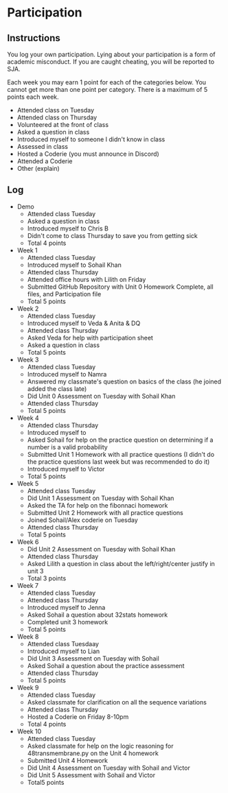 Participation
=============

## Instructions ##

You log your own participation. Lying about your participation is a form of
academic misconduct. If you are caught cheating, you will be reported to SJA.

Each week you may earn 1 point for each of the categories below. You cannot get
more than one point per category. There is a maximum of 5 points each week.

+ Attended class on Tuesday
+ Attended class on Thursday
+ Volunteered at the front of class
+ Asked a question in class
+ Introduced myself to someone I didn't know in class
+ Assessed in class
+ Hosted a Coderie (you must announce in Discord)
+ Attended a Coderie
+ Other (explain)

## Log ##

- Demo
	+ Attended class Tuesday
	+ Asked a question in class
	+ Introduced myself to Chris B
	+ Didn't come to class Thursday to save you from getting sick
	+ Total 4 points
- Week 1
	+ Attended class Tuesday
	+ Introduced myself to Sohail Khan
	+ Attended class Thursday
	+ Attended office hours with Lilith on Friday
	+ Submitted GitHub Repository with Unit 0 Homework Complete, all files, and Participation file
	+ Total 5 points
- Week 2
	+ Attended class Tuesday
  	+ Introduced myself to Veda & Anita & DQ
  	+ Attended class Thursday
  	+ Asked Veda for help with participation sheet
   	+ Asked a question in class
  	+ Total 5 points
- Week 3
	+ Attended class Tuesday
  	+ Introduced myself to Namra
	+ Answered my classmate's question on basics of the class (he joined added the class late)
	+ Did Unit 0 Assessment on Tuesday with Sohail Khan
	+ Attended class Thursday
	+ Total 5 points
- Week 4
	+ Attended class Thursday
	+ Introduced myself to 
	+ Asked Sohail for help on the practice question on determining if a number is a valid probability
	+ Submitted Unit 1 Homework with all practice questions (I didn't do the practice questions last week but was recommended to do it)
	+ Introduced myself to Victor
	+ Total 5 points
- Week 5
	+ Attended class Tuesday
	+ Did Unit 1 Assessment on Tuesday with Sohail Khan
	+ Asked the TA for help on the fibonnaci homework
	+ Submitted Unit 2 Homework with all practice questions
	+ Joined Sohail/Alex coderie on Tuesday
	+ Attended class Thursday
	+ Total 5 points
- Week 6
	+ Did Unit 2 Assessment on Tuesday with Sohail Khan
	+ Attended class Thursday
	+ Asked Lilith a question in class about the left/right/center justify in unit 3 
	+ Total 3 points
- Week 7
	+ Attended class Tuesday
	+ Attended class Thursday
	+ Introduced myself to Jenna
	+ Asked Sohail a question about 32stats homework
	+ Completed unit 3 homework
	+ Total 5 points
- Week 8
	+ Attended class Tuesdaay
	+ Introduced myself to Lian
	+ Did Unit 3 Assessment on Tuesday with Sohail
	+ Asked Sohail a question about the practice assessment
	+ Attended class Thursday
	+ Total 5 points
- Week 9
	+ Attended class Tuesday
	+ Asked classmate for clarification on all the sequence variations
	+ Attended class Thursday
	+ Hosted a Coderie on Friday 8-10pm
	+ Total 4 points
- Week 10
	+ Attended class Tuesday
	+ Asked classmate for help on the logic reasoning for 48transmembrane.py on the Unit 4 homework
	+ Submitted Unit 4 Homework
	+ Did Unit 4 Assessment on Tuesday with Sohail and Victor
	+ Did Unit 5 Assessment with Sohail and Victor
	+ Total5 points